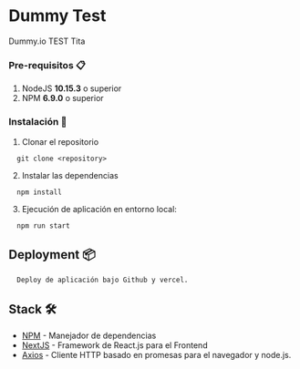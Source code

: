 # Dummy Test

Dummy.io TEST Tita

### Pre-requisitos 📋

1. NodeJS **10.15.3** o superior
2. NPM **6.9.0** o superior

### Instalación 🔧

1. Clonar el repositorio

```shell
  git clone <repository>
```

2. Instalar las dependencias

```shell
  npm install
```

3. Ejecución de aplicación en entorno local:

```shell
  npm run start
```

## Deployment 📦
```shell
  Deploy de aplicación bajo Github y vercel. 
```

## Stack 🛠️

- [NPM](https://www.npmjs.com/) - Manejador de dependencias
- [NextJS](https://nextjs.org/docs#how-to-use) - Framework de React.js para el Frontend
- [Axios](https://www.npmjs.com/package/axios) - Cliente HTTP basado en promesas para el navegador y node.js.

